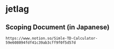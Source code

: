 # jetlag

## Scoping Document (in Japanese)
```
https://www.notion.so/Simle-TD-Calculator-59e608094fdf41c39ab3cff9f0f5d57d
```
